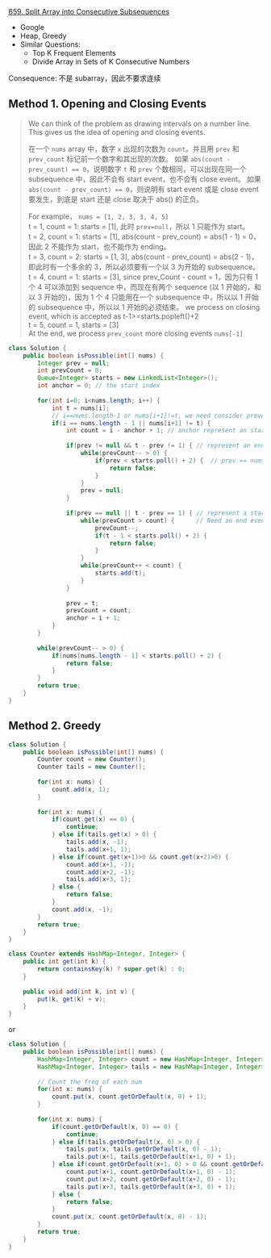 [659. Split Array into Consecutive Subsequences](https://leetcode.com/problems/split-array-into-consecutive-subsequences/)

* Google
* Heap, Greedy
* Similar Questions:
    * Top K Frequent Elements
    * Divide Array in Sets of K Consecutive Numbers
    
Consequence: 不是 subarray，因此不要求连续

## Method 1. Opening and Closing Events
> We can think of the problem as drawing intervals on a number line. This gives us the idea of opening and closing events.
> 
> 在一个 `nums` array 中，数字 `x` 出现的次数为 `count`。并且用 `prev` 和 `prev_count` 标记前一个数字和其出现的次数。
> 如果 `abs(count - prev_count) == 0`，说明数字 `t` 和 `prev` 个数相同，可以出现在同一个 subsequence 中，因此不会有 start event，也不会有 close event。
> 如果 `abs(count - prev_count) == 0`，则说明有 start event 或是 close event 要发生，到底是 start 还是 close 取决于 abs() 的正负。
> 
> For example， `nums = [1, 2, 3, 3, 4, 5]`  
> t = 1, count = 1: starts = [1], 此时 `prev=null`，所以 1 只能作为 start。   <br>
> t = 2, count = 1: starts = [1], abs(count - prev_count) = abs(1 - 1) = 0，因此 2 不能作为 start，也不能作为 ending。    <br>
> t = 3, count = 2: starts = [1, 3], abs(count - prev_count) = abs(2 - 1)，即此时有一个多余的 3，所以必须要有一个以 3 为开始的 subsequence。     <br>
> t = 4, count = 1: starts = [3], since prev_Count - count = 1，因为只有 1 个 4 可以添加到 sequence 中，而现在有两个 sequence (以 1 开始的，和以 3 开始的)，因为 1 个 4 只能用在一个 subsequence 中，所以以 1 开始的 subsequence 中，所以以 1 开始的必须结束。
> we process on closing event, which is accepted as t-1>=starts.popleft()+2     <br>
> t = 5, count = 1, starts = [3]    <br>
> At the end, we process `prev_count` more closing events `nums[-1]`
```java 
class Solution {
    public boolean isPossible(int[] nums) {
        Integer prev = null;
        int prevCount = 0;
        Queue<Integer> starts = new LinkedList<Integer>();
        int anchor = 0; // the start index
        
        for(int i=0; i<nums.length; i++) {
            int t = nums[i];
            // i==nums.length-1 or nums[i+1]!=t, we need consider prevent on nums[i]
            if(i == nums.length - 1 || nums[i+1] != t) {
                int count = i - anchor + 1; // anchor represent an start index
                
                if(prev != null && t - prev != 1) { // represent an ending event
                    while(prevCount-- > 0) {
                        if(prev < starts.poll() + 2) {  // prev == nums[i-1]
                            return false;
                        }
                    }
                    prev = null;
                }
                
                if(prev == null || t - prev == 1) { // represent a start event or just continue
                    while(prevCount > count) {      // Need an end event
                        prevCount--;
                        if(t - 1 < starts.poll() + 2) {
                            return false;
                        }
                    }
                    while(prevCount++ < count) {
                        starts.add(t);
                    }
                }
                
                prev = t;
                prevCount = count;
                anchor = i + 1;
            }
        }
        
        while(prevCount-- > 0) {
            if(nums[nums.length - 1] < starts.poll() + 2) {
                return false;
            }
        }
        return true;
    }
}
```


## Method 2. Greedy
```java
class Solution {
    public boolean isPossible(int[] nums) {
        Counter count = new Counter();
        Counter tails = new Counter();
        
        for(int x: nums) {
            count.add(x, 1);
        }
        
        for(int x: nums) {
            if(count.get(x) == 0) {
                continue;
            } else if(tails.get(x) > 0) {
                tails.add(x, -1);
                tails.add(x+1, 1);
            } else if(count.get(x+1)>0 && count.get(x+2)>0) {
                count.add(x+1, -1);
                count.add(x+2, -1);
                tails.add(x+3, 1);
            } else {
                return false;
            }
            count.add(x, -1);
        }
        return true;
    }
}

class Counter extends HashMap<Integer, Integer> {
    public int get(int k) {
        return containsKey(k) ? super.get(k) : 0;
    }
    
    public void add(int k, int v) {
        put(k, get(k) + v);
    }
}
```

or 

```java 
class Solution {
    public boolean isPossible(int[] nums) {
        HashMap<Integer, Integer> count = new HashMap<Integer, Integer>();
        HashMap<Integer, Integer> tails = new HashMap<Integer, Integer>();
        
        // Count the freq of each num
        for(int x: nums) {
            count.put(x, count.getOrDefault(x, 0) + 1);
        }
        
        for(int x: nums) {
            if(count.getOrDefault(x, 0) == 0) {
                continue;
            } else if(tails.getOrDefault(x, 0) > 0) {
                tails.put(x, tails.getOrDefault(x, 0) - 1);
                tails.put(x+1, tails.getOrDefault(x+1, 0) + 1);
            } else if(count.getOrDefault(x+1, 0) > 0 && count.getOrDefault(x+2, 0) > 0) {
                count.put(x+1, count.getOrDefault(x+1, 0) - 1);
                count.put(x+2, count.getOrDefault(x+2, 0) - 1);
                tails.put(x+3, tails.getOrDefault(x+3, 0) + 1);
            } else {
                return false;
            }
            count.put(x, count.getOrDefault(x, 0) - 1);
        }
        return true;
    }
}

```
